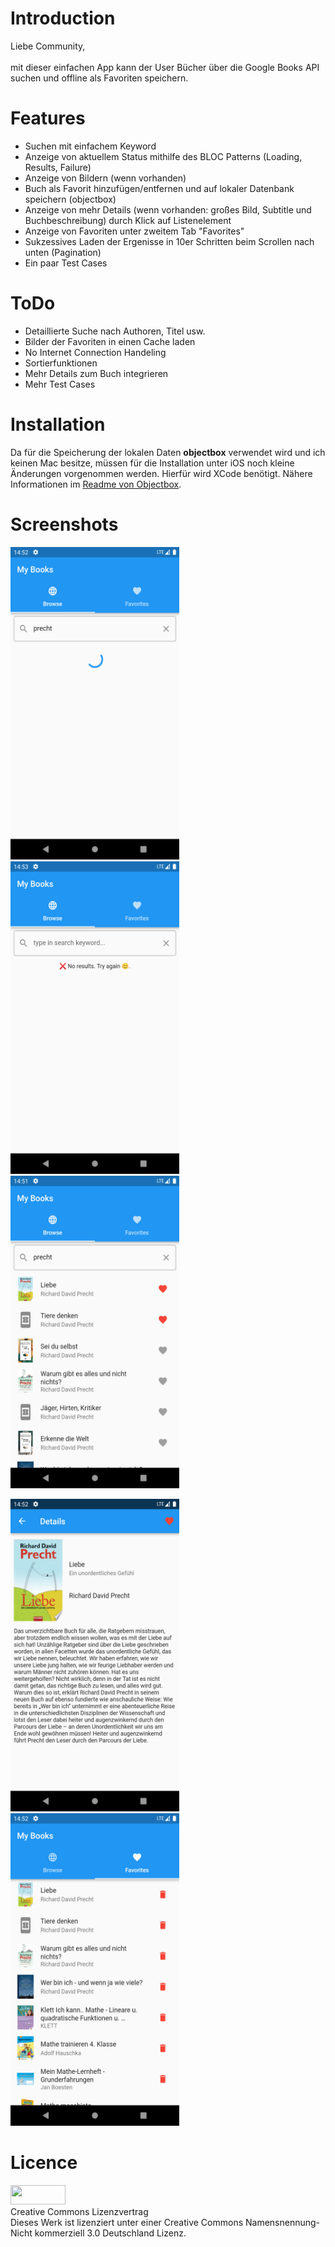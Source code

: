 <h1>Introduction</h1>
Liebe Community,<br/>
<br/>
mit dieser einfachen App kann der User Bücher über die Google Books API suchen und offline als Favoriten speichern.
<br/>
<h1>Features</h1>

- Suchen mit einfachem Keyword
- Anzeige von aktuellem Status mithilfe des BLOC Patterns (Loading, Results, Failure)
- Anzeige von Bildern (wenn vorhanden)
- Buch als Favorit hinzufügen/entfernen und auf lokaler Datenbank speichern (objectbox)
- Anzeige von mehr Details (wenn vorhanden: großes Bild, Subtitle und Buchbeschreibung) durch Klick auf Listenelement
- Anzeige von Favoriten unter zweitem Tab "Favorites"
- Sukzessives Laden der Ergenisse in 10er Schritten beim Scrollen nach unten (Pagination)
- Ein paar Test Cases
<h1>ToDo</h1>

- Detaillierte Suche nach Authoren, Titel usw.
- Bilder der Favoriten in einen Cache laden
- No Internet Connection Handeling
- Sortierfunktionen
- Mehr Details zum Buch integrieren
- Mehr Test Cases
<h1>Installation</h1>
Da für die Speicherung der lokalen Daten <strong>objectbox</strong> verwendet wird und ich keinen Mac besitze, müssen für die Installation unter iOS noch kleine Änderungen vorgenommen werden. Hierfür wird XCode benötigt. Nähere Informationen im <a href="https://pub.dev/packages/objectbox" title="Readme von Objectbox">Readme von Objectbox</a>.
<h1>Screenshots</h1>
<p float="left">
  <img src="screenshots/1.png" width="270" height="500"/>
  <img src="screenshots/2.png" width="270" height="500"/> 
  <img src="screenshots/3.png" width="270" height="500"/>
</p>
<p float="left">
  <img src="screenshots/4.png" width="270" height="500"/>
  <img src="screenshots/5.png" width="270" height="500"/> 
</p>
<h1>Licence</h1>
<img src="4readme-licence.png" width="88" height="31"> <br/>
Creative Commons Lizenzvertrag<br/>
Dieses Werk ist lizenziert unter einer Creative Commons Namensnennung-Nicht kommerziell 3.0 Deutschland Lizenz.<br/>
<br/>
